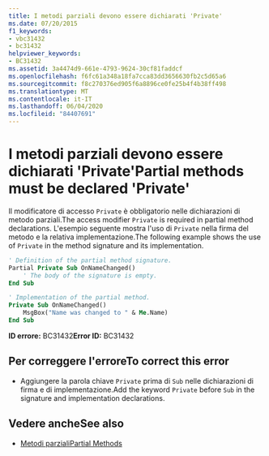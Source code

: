 ```yaml
---
title: I metodi parziali devono essere dichiarati 'Private'
ms.date: 07/20/2015
f1_keywords:
- vbc31432
- bc31432
helpviewer_keywords:
- BC31432
ms.assetid: 3a4474d9-661e-4793-9624-30cf81faddcf
ms.openlocfilehash: f6fc61a348a18fa7cca83dd3656630fb2c5d65a6
ms.sourcegitcommit: f8c270376ed905f6a8896ce0fe25b4f4b38ff498
ms.translationtype: MT
ms.contentlocale: it-IT
ms.lasthandoff: 06/04/2020
ms.locfileid: "84407691"
---
```

# <a name="partial-methods-must-be-declared-private"></a><span data-ttu-id="52861-102">I metodi parziali devono essere dichiarati 'Private'</span><span class="sxs-lookup"><span data-stu-id="52861-102">Partial methods must be declared 'Private'</span></span>
<span data-ttu-id="52861-103">Il modificatore di accesso `Private` è obbligatorio nelle dichiarazioni di metodo parziali.</span><span class="sxs-lookup"><span data-stu-id="52861-103">The access modifier `Private` is required in partial method declarations.</span></span> <span data-ttu-id="52861-104">L'esempio seguente mostra l'uso di `Private` nella firma del metodo e la relativa implementazione.</span><span class="sxs-lookup"><span data-stu-id="52861-104">The following example shows the use of `Private` in the method signature and its implementation.</span></span>  
  
```vb  
' Definition of the partial method signature.  
Partial Private Sub OnNameChanged()  
    ' The body of the signature is empty.  
End Sub  
```  
  
```vb  
' Implementation of the partial method.  
Private Sub OnNameChanged()  
    MsgBox("Name was changed to " & Me.Name)  
End Sub  
```  
  
 <span data-ttu-id="52861-105">**ID errore:** BC31432</span><span class="sxs-lookup"><span data-stu-id="52861-105">**Error ID:** BC31432</span></span>  
  
## <a name="to-correct-this-error"></a><span data-ttu-id="52861-106">Per correggere l'errore</span><span class="sxs-lookup"><span data-stu-id="52861-106">To correct this error</span></span>  
  
- <span data-ttu-id="52861-107">Aggiungere la parola chiave `Private` prima di `Sub` nelle dichiarazioni di firma e di implementazione.</span><span class="sxs-lookup"><span data-stu-id="52861-107">Add the keyword `Private` before `Sub` in the signature and implementation declarations.</span></span>  
  
## <a name="see-also"></a><span data-ttu-id="52861-108">Vedere anche</span><span class="sxs-lookup"><span data-stu-id="52861-108">See also</span></span>

- [<span data-ttu-id="52861-109">Metodi parziali</span><span class="sxs-lookup"><span data-stu-id="52861-109">Partial Methods</span></span>](../programming-guide/language-features/procedures/partial-methods.md)
